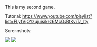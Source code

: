 This is my second game.

Tutorial: https://www.youtube.com/playlist?list=PLyfVjOYzujuisikez6McGsBtKviTa_lty

Scrennshots:

![](http://s017.radikal.ru/i409/1602/fb/96440b2bedc8.jpg)
![](http://s013.radikal.ru/i322/1602/f3/746532344534.jpg)
